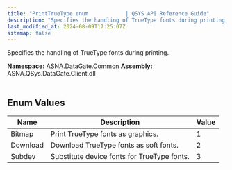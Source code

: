 ```yaml
---
title: "PrintTrueType enum            | QSYS API Reference Guide"
description: "Specifies the handling of TrueType fonts during printing. "
last_modified_at: 2024-08-09T17:25:07Z
sitemap: false
---
```


Specifies the handling of TrueType fonts during printing.

**Namespace:** ASNA.DataGate.Common
**Assembly:** ASNA.QSys.DataGate.Client.dll
<br>
<br>

## Enum Values

| Name | Description | Value
| --- | --- | --- 
| Bitmap | Print TrueType fonts as graphics. | 1 |
| Download | Download TrueType fonts as soft fonts. | 2 |
| Subdev | Substitute device fonts for TrueType fonts. | 3 |
